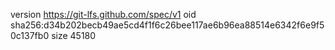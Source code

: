 version https://git-lfs.github.com/spec/v1
oid sha256:d34b202becb49ae5cd4f1f6c26bee117ae6b96ea88514e6342f6e9f50c137fb0
size 45180
